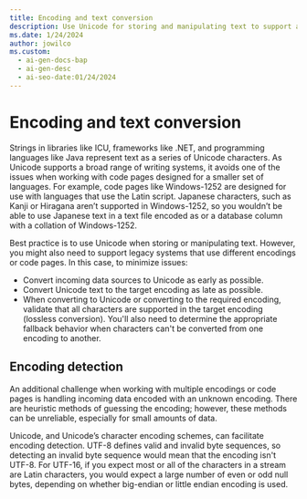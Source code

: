 ```yaml
---
title: Encoding and text conversion
description: Use Unicode for storing and manipulating text to support a broad range of writing systems and avoid issues with code pages.
ms.date: 1/24/2024
author: jowilco
ms.custom:
  - ai-gen-docs-bap
  - ai-gen-desc
  - ai-seo-date:01/24/2024
---
```

# Encoding and text conversion

Strings in libraries like ICU, frameworks like .NET, and programming languages like Java represent text as a series of Unicode characters. As Unicode supports a broad range of writing systems, it avoids one of the issues when working with code pages designed for a smaller set of languages. For example, code pages like Windows-1252 are designed for use with languages that use the Latin script. Japanese characters, such as Kanji or Hiragana aren’t supported in Windows-1252, so you wouldn’t be able to use Japanese text in a text file encoded as or a database column with a collation of Windows-1252.

Best practice is to use Unicode when storing or manipulating text. However, you might also need to support legacy systems that use different encodings or code pages. In this case, to minimize issues:

- Convert incoming data sources to Unicode as early as possible.
- Convert Unicode text to the target encoding as late as possible.
- When converting to Unicode or converting to the required encoding, validate that all characters are supported in the target encoding (lossless conversion). You'll also need to determine the appropriate fallback behavior when characters can't be converted from one encoding to another.

## Encoding detection

An additional challenge when working with multiple encodings or code pages is handling incoming data encoded with an unknown encoding. There are heuristic methods of guessing the encoding; however, these methods can be unreliable, especially for small amounts of data.

Unicode, and Unicode’s character encoding schemes, can facilitate encoding detection. UTF-8 defines valid and invalid byte sequences, so detecting an invalid byte sequence would mean that the encoding isn't UTF-8. For UTF-16, if you expect most or all of the characters in a stream are Latin characters, you would expect a large number of even or odd null bytes, depending on whether big-endian or little endian encoding is used.

